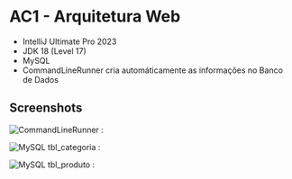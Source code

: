 
# AC1 - Arquitetura Web

- IntelliJ Ultimate Pro 2023
- JDK 18 (Level 17)
- MySQL
- CommandLineRunner cria automáticamente as informações no Banco de Dados

## Screenshots

![CommandLineRunner :](![image](https://github.com/Azkalum/AC1_ArquiteturaWeb/assets/98130954/d2d49bac-a5ed-42fb-83ff-38dfd77acf1f)
)

![MySQL tbl_categoria :](![image](https://github.com/Azkalum/AC1_ArquiteturaWeb/assets/98130954/599577ef-19c8-4448-89ee-4dc599b693e0)
)

![MySQL tbl_produto :](![image](https://github.com/Azkalum/AC1_ArquiteturaWeb/assets/98130954/1a1998ba-fb8a-4f8e-9811-4a28463436d1)
)
